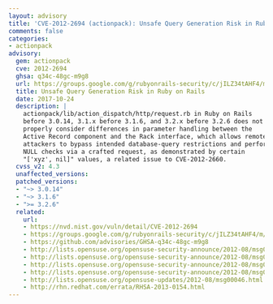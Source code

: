 ```yaml
---
layout: advisory
title: 'CVE-2012-2694 (actionpack): Unsafe Query Generation Risk in Ruby on Rails'
comments: false
categories:
- actionpack
advisory:
  gem: actionpack
  cve: 2012-2694
  ghsa: q34c-48gc-m9g8
  url: https://groups.google.com/g/rubyonrails-security/c/jILZ34tAHF4/m/7x0hLH-o0-IJ
  title: Unsafe Query Generation Risk in Ruby on Rails
  date: 2017-10-24
  description: |
    actionpack/lib/action_dispatch/http/request.rb in Ruby on Rails
    before 3.0.14, 3.1.x before 3.1.6, and 3.2.x before 3.2.6 does not
    properly consider differences in parameter handling between the
    Active Record component and the Rack interface, which allows remote
    attackers to bypass intended database-query restrictions and perform
    NULL checks via a crafted request, as demonstrated by certain
    "['xyz', nil]" values, a related issue to CVE-2012-2660.
  cvss_v2: 4.3
  unaffected_versions: 
  patched_versions:
  - "~> 3.0.14"
  - "~> 3.1.6"
  - ">= 3.2.6"
  related:
    url:
    - https://nvd.nist.gov/vuln/detail/CVE-2012-2694
    - https://groups.google.com/g/rubyonrails-security/c/jILZ34tAHF4/m/7x0hLH-o0-IJ
    - https://github.com/advisories/GHSA-q34c-48gc-m9g8
    - http://lists.opensuse.org/opensuse-security-announce/2012-08/msg00002.html
    - http://lists.opensuse.org/opensuse-security-announce/2012-08/msg00014.html
    - http://lists.opensuse.org/opensuse-security-announce/2012-08/msg00016.html
    - http://lists.opensuse.org/opensuse-security-announce/2012-08/msg00017.html
    - http://lists.opensuse.org/opensuse-updates/2012-08/msg00046.html
    - http://rhn.redhat.com/errata/RHSA-2013-0154.html
---
```

